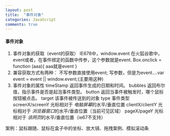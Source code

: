 ```yaml
---
layout: post
title:  "事件对象"
categories: JavaScript
comments: true
---
```

#### 事件对象
1. 事件对象的获取（event的获取）
    IE678中，window.event 
    在火狐谷歌中，event或者，在事件绑定的函数中传参，这个参数就是event.
    Box.onclick = function (aaa){   aaa就是event     }
2. 兼容获取方式有两种：
    不写参数直接使用event;
    写参数，但是为event....var event  = event || window.event;(主要用这种)
3. 事件对象的属性
    timeStamp   返回事件生成的日期和时间。
    bubbles     返回布尔值，指示事件是否是起泡事件类型。
    button      返回当事件被触发时，哪个鼠标按钮被点击。
    target      该事件被传送到的对象
    type        事件类型
    screenX/screenY 光标相对于 *电脑屏幕*的水平/垂直位置
    clientX/clientY 光标相对于 *浏览器窗口*的水平/垂直位置（当前可见区域）
    pageX/pageY     光标相对于 *该网页*的水平/垂直位置（ie67不支持）

案例：鼠标跟随、鼠标在盒子中的坐标、放大镜、拖拽案例、模拟滚动条

<!-- 问题：模拟滚动条var mousey0 = pagey0 - oBar.offsetTop; -->








